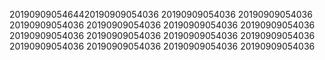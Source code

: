 2019090905464420190909054036
20190909054036
20190909054036
20190909054036
20190909054036
20190909054036
20190909054036
20190909054036
20190909054036
20190909054036
20190909054036
20190909054036
20190909054036
20190909054036
20190909054036
